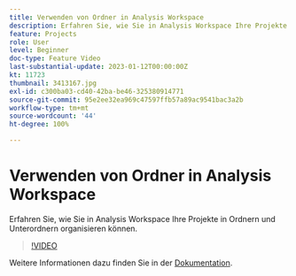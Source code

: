 ```yaml
---
title: Verwenden von Ordner in Analysis Workspace
description: Erfahren Sie, wie Sie in Analysis Workspace Ihre Projekte in Ordnern und Unterordnern organisieren können.
feature: Projects
role: User
level: Beginner
doc-type: Feature Video
last-substantial-update: 2023-01-12T00:00:00Z
kt: 11723
thumbnail: 3413167.jpg
exl-id: c300ba03-cd40-42ba-be46-325380914771
source-git-commit: 95e2ee32ea969c47597ffb57a89ac9541bac3a2b
workflow-type: tm+mt
source-wordcount: '44'
ht-degree: 100%

---
```


# Verwenden von Ordner in Analysis Workspace

Erfahren Sie, wie Sie in Analysis Workspace Ihre Projekte in Ordnern und Unterordnern organisieren können.

>[!VIDEO](https://video.tv.adobe.com/v/3413167/?quality=12&learn=on)

Weitere Informationen dazu finden Sie in der [Dokumentation](https://experienceleague.adobe.com/docs/analytics/analyze/analysis-workspace/build-workspace-project/workspace-folders/about-folders.html?lang=de).
